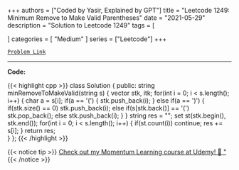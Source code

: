 
+++
authors = ["Coded by Yasir, Explained by GPT"]
title = "Leetcode 1249: Minimum Remove to Make Valid Parentheses"
date = "2021-05-29"
description = "Solution to Leetcode 1249"
tags = [
    
]
categories = [
    "Medium"
]
series = ["Leetcode"]
+++



[`Problem Link`](https://leetcode.com/problems/minimum-remove-to-make-valid-parentheses/description/)

---

**Code:**

{{< highlight cpp >}}
class Solution {
public:
    string minRemoveToMakeValid(string s) {
        vector<int> stk, itk;
        for(int i = 0; i < s.length(); i++) {
            char a = s[i];
                 if(a == '(') { stk.push_back(i); }
            else if(a == ')') {
                     if(stk.size()    == 0)    stk.push_back(i);
                else if(s[stk.back()] == '(')  stk.pop_back();
                else stk.push_back(i);
            }
        }
        string res = "";
        set<int> st(stk.begin(), stk.end());
        for(int i = 0; i < s.length(); i++) {
            if(st.count(i)) continue;
            res += s[i];
        }
        return res;        
    }
};
{{< /highlight >}}



{{< notice tip >}}
[Check out my Momentum Learning course at Udemy! 🚀 "](https://www.udemy.com/course/blind-75-the-data-structures-and-algorithms-essentials/)
{{< /notice >}}

